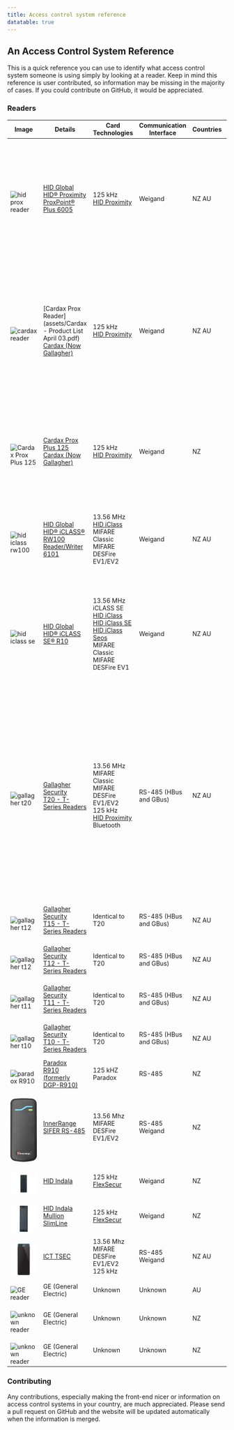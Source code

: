 ```yaml
---
title: Access control system reference
datatable: true
---
```

## An Access Control System Reference

This is a quick reference you can use to identify what access control system someone is using simply by looking at a reader.
Keep in mind this reference is user contributed, so information may be missing in the majority of cases. If you could contribute on GitHub, it would be appreciated.

### Readers

<div class="datatable-begin"></div>

Image | Details | Card Technologies | Communication Interface | Countries | Further Information
----- | ------- | ----------------- | ----------------------- | --------- | ------------------ 
&nbsp; ![hid prox reader](assets/proxpointplus_blk_6005_6008.png) | [HID Global](https://www.hidglobal.com/) <br/> [HID® Proximity ProxPoint® Plus 6005](https://www.hidglobal.com/products/readers/hid-proximity/6005) | 125 kHz <br/> [HID Proximity](https://www.hidglobal.com/products/cards-and-credentials/hid-proximity) | Weigand | NZ AU | [Proxmark Commands for HID](https://scund00r.com/all/rfid/2018/06/05/proxmark-cheatsheet.html#hidproxcard) <br/> Often contains a small branding strip replacing the HID branding in the center of the reader. <br/> Card data is encoded in Cardax IV data format.
&nbsp; ![cardax reader](assets/cardax-rfid-reader.jpg) | [Cardax Prox Reader](assets/Cardax - Product List April 03.pdf) <br/> [Cardax (Now Gallagher)](https://security.gallagher.com/) | 125 kHz <br/> [HID Proximity](https://www.hidglobal.com/products/cards-and-credentials/hid-proximity) | Weigand | NZ AU | [Proxmark Commands for HID](https://scund00r.com/all/rfid/2018/06/05/proxmark-cheatsheet.html#hidproxcard) <br/> Information and high resolution product images are hard to find post the rebranding to Gallagher. <br/> Branded with "Cardax" and "125" <br/> Card data is encoded in Cardax IV data format.
&nbsp; ![Cardax Prox Plus 125](assets/cardex.jpg) | [Cardax Prox Plus 125](https://usermanual.wiki/Gallagher-Group/19087Y/html) <br/> [Cardax (Now Gallagher)](https://security.gallagher.com/) | 125 kHz <br/> [HID Proximity](https://www.hidglobal.com/products/cards-and-credentials/hid-proximity) | Weigand | NZ | Information and high resolution product images are hard to find post the rebranding to Gallagher. <br/> Card data is encoded in Cardax IV data format.
&nbsp; ![hid iclass rw100](assets/r10_blk_6100_6108_6109_2.png) | [HID Global](https://www.hidglobal.com/) <br/> [HID® iCLASS® RW100 Reader/Writer 6101](https://www.hidglobal.com/products/readers/iclass/rw100) | 13.56 MHz <br/> [HID iClass](https://www.hidglobal.com/products/cards-and-credentials/iclass) <br/> MIFARE Classic <br/> MIFARE DESFire EV1/EV2 <br/>  | Weigand | NZ AU | Very similar appearance to HID iClass SE <br/> [Proxmark Commands for HID iClass](https://github.com/Proxmark/proxmark3/wiki/commands#hf-iclass) <br/> [HID iClass global key](https://ss23.github.io/hid-iclass-key/)
&nbsp; ![hid iclass se](assets/iclass-se-r10.png) | [HID Global](https://www.hidglobal.com/) <br/> [HID® iCLASS SE® R10](https://www.hidglobal.com/products/readers/iclass-se/r10) | 13.56 MHz <br/> iCLASS SE <br/> [HID iClass](https://www.hidglobal.com/products/cards-and-credentials/iclass) <br/> [HID iClass SE](https://www.hidglobal.com/products/readers/iclass-se) <br/> [HID iClass Seos](https://www.hidglobal.com/products/cards-and-credentials/iclass-seos) <br/> MIFARE Classic <br/> MIFARE DESFire EV1 | Weigand | NZ AU | Very similar appearance to HID iClass standard. May contain additional branding of "SE" <br/> [Proxmark Commands for iClass](https://scund00r.com/all/rfid/2018/06/05/proxmark-cheatsheet.html#iclass) <br/> [Proxmark Commands for MIFARE Classic](https://scund00r.com/all/rfid/2018/06/05/proxmark-cheatsheet.html#mifare)
&nbsp; ![gallagher t20](assets/t20.png) | [Gallagher Security](https://security.gallagher.com/) <br/> [T20 - T-Series Readers](https://security.gallagher.com/products/t-series-readers) | 13.56 MHz <br/> MIFARE Classic <br/> MIFARE DESFire EV1/EV2 <br/> 125 kHz <br/> [HID Proximity](https://www.hidglobal.com/products/cards-and-credentials/hid-proximity) <br/> Bluetooth | RS-485 (HBus and GBus) | NZ AU | [Proxmark Commands for MIFARE Classic](https://scund00r.com/all/rfid/2018/06/05/proxmark-cheatsheet.html#mifare)<br/> May be used as an alarm terminal only, or access control and an alarm system <br/> Many options may be disabled or enabled based on backwards compatibility and security requirements <br/> Backward compatability for Cardax IV data format. <br/> [Gallagher T-Series Information PDF](https://security.gallagher.com/assets/2523/T-Series_Reader_Datasheet.pdf)
&nbsp; ![gallagher t12](assets/gallagher-t15.jpg) | [Gallagher Security](https://security.gallagher.com/) <br/> [T15 - T-Series Readers](https://security.gallagher.com/products/t-series-readers) | Identical to T20 | RS-485 (HBus and GBus) | NZ AU | Identical to T20 in most aspects except alarm functionality
&nbsp; ![gallagher t12](assets/gallagher-t12.jpg) | [Gallagher Security](https://security.gallagher.com/) <br/> [T12 - T-Series Readers](https://security.gallagher.com/products/t-series-readers) | Identical to T20 | RS-485 (HBus and GBus)  | NZ AU | Identical to T20 in most aspects except alarm functionality
&nbsp; ![gallagher t11](assets/gallagher-t11.jpg) | [Gallagher Security](https://security.gallagher.com/) <br/> [T11 - T-Series Readers](https://security.gallagher.com/products/t-series-readers) | Identical to T20 | RS-485 (HBus and GBus)  | NZ AU | Identical to T20 in most aspects except alarm functionality
&nbsp; ![gallagher t10](assets/gallagher-t10.gif) | [Gallagher Security](https://security.gallagher.com/) <br/> [T10 - T-Series Readers](https://security.gallagher.com/products/t-series-readers) | Identical to T20 | RS-485 (HBus and GBus)  | NZ AU | Identical to T20 in most aspects except alarm functionality
&nbsp; ![paradox R910](assets/Paradox-R910.png) | [Paradox](http://www.paradox.com/) <br/> [R910 (formerly DGP-R910)](http://www.paradox.com/Products/default.asp?CATID=7&SUBCATID=73&PRD=243) | 125 kHZ <br/> Paradox | RS-485 | NZ | [Proxmark Commands for Paradox](https://github.com/Proxmark/proxmark3/wiki/commands#lf-paradox)
&nbsp; ![InnerRange SIFER](assets/innerrange-sifer.png) | [InnerRange SIFER RS-485](https://www.innerrange.com/pd/Card-Readers-Cards/Integriti-Readers/SIFER-Reader) | 13.56 Mhz <br/> MIFARE DESFire EV1/EV2 | RS-485 <br/> Weigand | NZ | 
&nbsp; ![HID Indala Classic](assets/HID-FP3511A.png) | [HID Indala](https://www.hidglobal.com/products/readers/indala/603) | 125 kHz <br/> [FlexSecur](https://www.hidglobal.com/sites/default/files/indala-flexsecur-wp-en.pdf) | Weigand | NZ | [Proxmark Commands](https://scund00r.com/all/rfid/2018/06/05/proxmark-cheatsheet.html#indala)
&nbsp; ![HID Indala ASR-503](assets/Indala-ASR-503.png) | [HID Indala Mullion SlimLine](https://www.hidglobal.com/products/readers/indala/asr-503) | 125 kHz <br/> [FlexSecur](https://www.hidglobal.com/sites/default/files/indala-flexsecur-wp-en.pdf)| Weigand | NZ | [Proxmark Commands](https://scund00r.com/all/rfid/2018/06/05/proxmark-cheatsheet.html#indala)
&nbsp; ![PRX-TSEC-STD](assets/PRX-TSEC-STD.png) | [ICT TSEC](https://www.ict.co/TSEC-Standard-Card-Reader) | 13.56 Mhz <br/> MIFARE DESFire EV1/EV2 <br/> 125 kHz | RS-485 <br/> Weigand | NZ AU | Some models may have a keypad.
&nbsp; ![GE reader](assets/GE.jpg) | GE (General Electric) | Unknown | Unknown | AU | 
&nbsp; ![unknown reader](assets/unknown1.jpg) | GE (General Electric) | Unknown | Unknown | NZ | 
&nbsp; ![unknown reader](assets/unknown2.jpg) | GE (General Electric) | Unknown | Unknown | NZ | 

<div class="datatable-end"></div>

### Contributing

Any contributions, especially making the front-end nicer or information on access control systems in your country, are much appreciated. Please send a pull request on GitHub and the website will be updated automatically when the information is merged.
